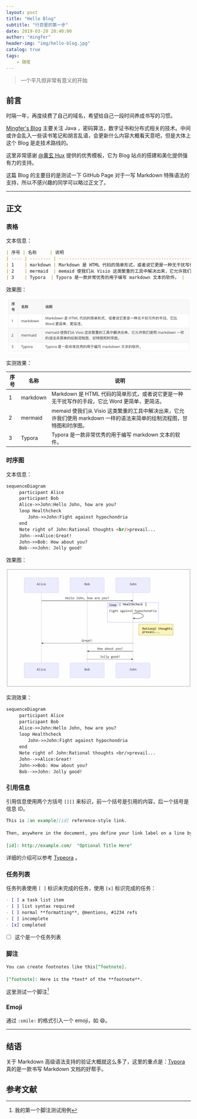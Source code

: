 ```yaml
---
layout: post
title: "Hello Blog"
subtitle: "行百里的第一步"
date: 2019-03-20 20:40:00
author: "mingfer"
header-img: "img/hello-blog.jpg"
catalog: true
tags: 
    - 随笔
---
```


> 一个平凡但非常有意义的开始



## 前言

时隔一年，再度续费了自己的域名，希望给自己一段时间养成书写的习惯。

[Mingfer's Blog](www.mingfer.cn) 主要关注 Java ，密码算法，数字证书和分布式相关的技术。中间或许会乱入一些读书笔记和胡言乱语，会更新什么内容大概看天意吧，但是大体上这个 Blog 是走技术路线的。

这里非常感谢 [@黄玄 Hux](https://huangxuan.me/) 提供的优秀模板，它为 Blog 站点的搭建和美化提供强有力的支持。

这篇 Blog 的主要目的是测试一下 GitHub Page 对于一写 Markdown 特殊语法的支持，所以不感兴趣的同学可以略过正文了。

----

## 正文

### 表格
文本信息：
```markdown
| 序号 | 名称     | 说明                                                         |
| ---- | -------- | ------------------------------------------------------------ |
| 1    | markdown | Markdown 是 HTML 代码的简单形式，或者说它更是一种无干扰写作的手段，它比 Word 更简单，更简洁。 |
| 2    | mermaid  | memaid 使我们从 Visio 这类繁重的工具中解决出来，它允许我们使用 markdown 一样的语法来简单的绘制流程图，甘特图和时序图。 |
| 3    | Typora  | Typora 是一款非常优秀的用于编写 markdown 文本的软件。 |
```
效果图：

![image-20190321213521842](/img/post/image-20190321213521842.png)

实测效果：

| 序号 | 名称     | 说明                                                         |
| ---- | -------- | ------------------------------------------------------------ |
| 1    | markdown | Markdown 是 HTML 代码的简单形式，或者说它更是一种无干扰写作的手段，它比 Word 更简单，更简洁。 |
| 2    | mermaid  | memaid 使我们从 Visio 这类繁重的工具中解决出来，它允许我们使用 markdown 一样的语法来简单的绘制流程图，甘特图和时序图。 |
| 3    | Typora   | Typora 是一款非常优秀的用于编写 markdown 文本的软件。        |

### 时序图

文本信息：

```markdown
sequenceDiagram
　　　participant Alice
　　　participant Bob
　　　Alice->>John:Hello John, how are you?
　　　loop Healthcheck
　　　　　John->>John:Fight against hypochondria
　　　end
　　　Note right of John:Rational thoughts <br/>prevail...
　　　John-->>Alice:Great!
　　　John->>Bob: How about you?
　　　Bob-->>John: Jolly good!
```

效果图：

![image-20190321211950855](/img/post/image-20190321211950855.png)

实测效果：

```mermaid
sequenceDiagram
　　　participant Alice
　　　participant Bob
　　　Alice->>John:Hello John, how are you?
　　　loop Healthcheck
　　　　　John->>John:Fight against hypochondria
　　　end
　　　Note right of John:Rational thoughts <br/>prevail...
　　　John-->>Alice:Great!
　　　John->>Bob: How about you?
　　　Bob-->>John: Jolly good!
```

### 引用信息

引用信息使用两个方括号 `[][]` 来标识，前一个括号是引用的内容，后一个括号是信息 ID。

```markdown
This is [an example][id] reference-style link.

Then, anywhere in the document, you define your link label on a line by itself like this:

[id]: http://example.com/  "Optional Title Here"
```

详细的介绍可以参考 [Typeora][1] 。

[1]: https://www.typora.io/	"Typora"

### 任务列表

任务列表使用 `[ ]` 标识未完成的任务，使用 `[x]` 标识完成的任务：

```markdown
- [ ] a task list item
- [ ] list syntax required
- [ ] normal **formatting**, @mentions, #1234 refs
- [ ] incomplete
- [x] completed
```

* [ ] 这个是一个任务列表

### 脚注

```markdown
You can create footnotes like this[^footnote].

[^footnote]: Here is the *text* of the **footnote**.
```

这里测试一个脚注[^1]

[^1]: 我的第一个脚注测试用例

### Emoji 

通过 `:smile:` 的格式引入一个 emoji，如 :smile:。

----

## 结语

关于 Markdown 高级语法支持的验证大概就这么多了，这里的重点是：[Typora](https://www/typora.io) 真的是一款书写 Markdown 文档的好帮手。

## 参考文献

